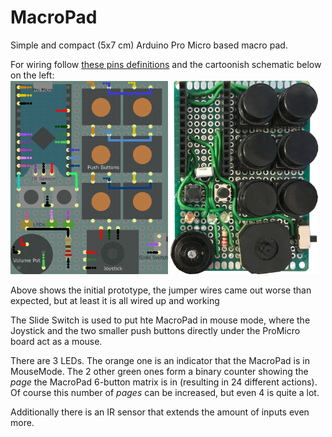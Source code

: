 # MacroPad
Simple and compact (5x7 cm) Arduino Pro Micro based macro pad.

For wiring follow [these pins definitions](https://github.com/AlexandruScutaru/MacroPad/blob/master/src/PinConfig.cpp#L8-L22) and the cartoonish schematic below on the left:\
<img src="https://github.com/AlexandruScutaru/MacroPad/blob/master/readme_resources/macro_kb_schemtic.png" alt="macro_kb_schemtic.png" width="50%"/>
<img src="https://github.com/AlexandruScutaru/MacroPad/blob/master/readme_resources/macro_kb_photo.png" alt="macro_kb_photo.png" width="47%"/>

Above shows the initial prototype, the jumper wires came out worse than expected, but at least it is all wired up and working

The Slide Switch is used to put hte MacroPad in mouse mode, where the Joystick and the two smaller push buttons directly under the ProMicro board act as a mouse.

There are 3 LEDs. The orange one is an indicator that the MacroPad is in MouseMode. 
The 2 other green ones form a binary counter showing the _page_ the MacroPad 6-button matrix is in (resulting in 24 different actions). Of course this number of _pages_ can be increased, but even 4 is quite a lot.

Additionally there is an IR sensor that extends the amount of inputs even more.
